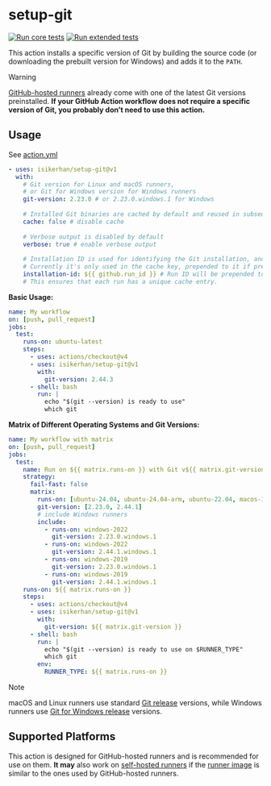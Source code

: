 # setup-git

[![Run core tests](https://github.com/isikerhan/setup-git/actions/workflows/run-core-tests.yml/badge.svg)](https://github.com/isikerhan/setup-git/actions/workflows/run-core-tests.yml)
[![Run extended tests](https://github.com/isikerhan/setup-git/actions/workflows/run-extended-tests.yml/badge.svg)](https://github.com/isikerhan/setup-git/actions/workflows/run-extended-tests.yml)

This action installs a specific version of Git by building the source code (or downloading the prebuilt version for Windows) and adds it to the `PATH`.

> [!WARNING]
> [GitHub-hosted runners](https://docs.github.com/en/actions/using-github-hosted-runners)
already come with one of the latest Git versions
preinstalled. __If your GitHub Action workflow does not require a specific version of Git, you probably don’t need to use this action.__

## Usage

See [action.yml](action.yml)

```yaml
- uses: isikerhan/setup-git@v1
  with:
    # Git version for Linux and macOS runners,
    # or Git for Windows version for Windows runners
    git-version: 2.23.0 # or 2.23.0.windows.1 for Windows
    
    # Installed Git binaries are cached by default and reused in subsequent runs
    cache: false # disable cache
    
    # Verbose output is disabled by default
    verbose: true # enable verbose output
    
    # Installation ID is used for identifying the Git installation, and is optional
    # Currently it's only used in the cache key, prepended to it if present
    installation-id: ${{ github.run_id }} # Run ID will be prepended to each cache key.
    # This ensures that each run has a unique cache entry.

```

__Basic Usage:__

```yaml
name: My workflow
on: [push, pull_request]
jobs:
  test:
    runs-on: ubuntu-latest
    steps:
      - uses: actions/checkout@v4
      - uses: isikerhan/setup-git@v1
        with:
          git-version: 2.44.3
      - shell: bash
        run: | 
          echo "$(git --version) is ready to use"
          which git
```

__Matrix of Different Operating Systems and Git Versions:__

```yaml
name: My workflow with matrix
on: [push, pull_request]
jobs:
  test:
    name: Run on ${{ matrix.runs-on }} with Git v${{ matrix.git-version }}
    strategy:
      fail-fast: false
      matrix:
        runs-on: [ubuntu-24.04, ubuntu-24.04-arm, ubuntu-22.04, macos-14, macos-13]
        git-version: [2.23.0, 2.44.1]
        # include Windows runners
        include:
          - runs-on: windows-2022
            git-version: 2.23.0.windows.1
          - runs-on: windows-2022
            git-version: 2.44.1.windows.1
          - runs-on: windows-2019
            git-version: 2.23.0.windows.1
          - runs-on: windows-2019
            git-version: 2.44.1.windows.1
    runs-on: ${{ matrix.runs-on }}
    steps:
      - uses: actions/checkout@v4
      - uses: isikerhan/setup-git@v1
        with:
          git-version: ${{ matrix.git-version }}
      - shell: bash
        run: | 
          echo "$(git --version) is ready to use on $RUNNER_TYPE"
          which git
        env: 
          RUNNER_TYPE: ${{ matrix.runs-on }}
```

> [!NOTE]
macOS and Linux runners use standard [Git release](https://www.kernel.org/pub/software/scm/git/) versions,
while Windows runners use [Git for Windows release](https://github.com/git-for-windows/git/releases) versions.

## Supported Platforms

This action is designed for GitHub-hosted runners and is recommended for use on them.
__It may__ also work on [self-hosted runners](https://github.com/git-for-windows/git/releases)
if the [runner image](https://github.com/actions/runner-images) is similar to the ones used by GitHub-hosted runners.
